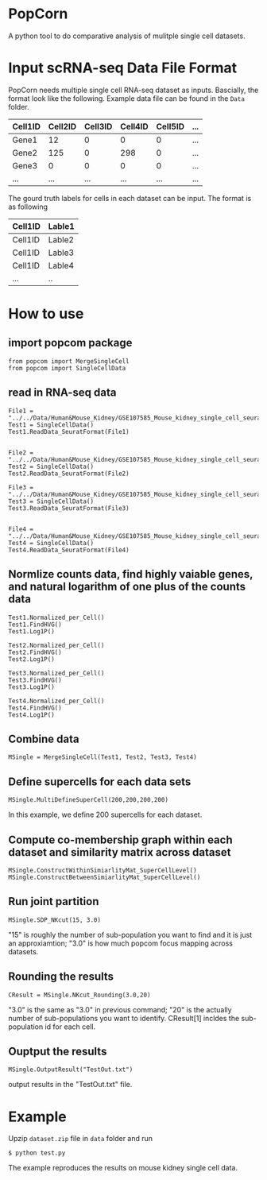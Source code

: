 # PopCorn
A python tool to do comparative analysis of mulitple single cell datasets.


# Input scRNA-seq Data File Format
PopCorn needs multiple single cell RNA-seq dataset as inputs. Bascially, the format look like the following. Example data file can be found in the ```Data``` folder.

| Cell1ID | Cell2ID | Cell3ID | Cell4ID | Cell5ID  | ... |
|----|--------|--------|--------|---------|-----|
| Gene1 | 12 | 0 | 0 | 0 | ... |
| Gene2 | 125 | 0 | 298 | 0  | ... |
| Gene3 | 0 | 0| 0 | 0  | ... |
|...    |...|...|...|...|...|

The gourd truth labels for cells in each dataset can be input. The format is as following

| Cell1ID | Lable1 |
|----|--------|
| Cell1ID | Lable2 |
| Cell1ID | Lable3 |
| Cell1ID | Lable4 |
|...    |..


# How to use

## import popcom package
```
from popcom import MergeSingleCell
from popcom import SingleCellData
```

## read in RNA-seq data
```
File1 = "../../Data/Human&Mouse_Kidney/GSE107585_Mouse_kidney_single_cell_seurat_data1.txt"
Test1 = SingleCellData()
Test1.ReadData_SeuratFormat(File1)


File2 = "../../Data/Human&Mouse_Kidney/GSE107585_Mouse_kidney_single_cell_seurat_data2.txt"
Test2 = SingleCellData()
Test2.ReadData_SeuratFormat(File2)

File3 = "../../Data/Human&Mouse_Kidney/GSE107585_Mouse_kidney_single_cell_seurat_data3.txt"
Test3 = SingleCellData()
Test3.ReadData_SeuratFormat(File3)


File4 = "../../Data/Human&Mouse_Kidney/GSE107585_Mouse_kidney_single_cell_seurat_data4.txt"
Test4 = SingleCellData()
Test4.ReadData_SeuratFormat(File4)
```

## Normlize counts data, find highly vaiable genes, and natural logarithm of one plus of the counts data
```
Test1.Normalized_per_Cell()
Test1.FindHVG()
Test1.Log1P()

Test2.Normalized_per_Cell()
Test2.FindHVG()
Test2.Log1P()

Test3.Normalized_per_Cell()
Test3.FindHVG()
Test3.Log1P()

Test4.Normalized_per_Cell()
Test4.FindHVG()
Test4.Log1P()
```

## Combine data 
```
MSingle = MergeSingleCell(Test1, Test2, Test3, Test4)
```

## Define supercells for each data sets
```
MSingle.MultiDefineSuperCell(200,200,200,200)
```
In this example, we define 200 supercells for each dataset.

## Compute co-membership graph within each dataset and similarity matrix across dataset
```
MSingle.ConstructWithinSimiarlityMat_SuperCellLevel()
MSingle.ConstructBetweenSimiarlityMat_SuperCellLevel()
```

## Run joint partition 
```
MSingle.SDP_NKcut(15, 3.0)
```
"15" is roughly the number of sub-population you want to find and it is just an approxiamtion; "3.0" is how much popcom focus mapping across datasets.

## Rounding the results
```
CResult = MSingle.NKcut_Rounding(3.0,20)
```
"3.0" is the same as "3.0" in previous command; "20" is the actually number of sub-populations you want to identify. CResult[1] incldes the sub-population id for each cell. 

## Ouptput the results
```
MSingle.OutputResult("TestOut.txt")
```
output results in the "TestOut.txt" file.

# Example
Upzip ```dataset.zip``` file in ```data``` folder and run 
```
$ python test.py
```
The example reproduces the results on mouse kidney single cell data. 


